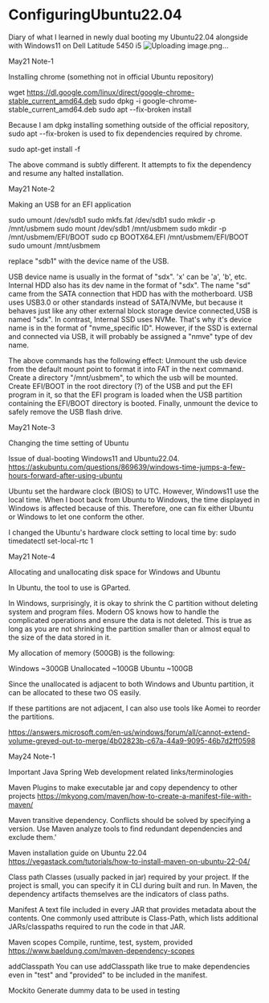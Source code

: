 # ConfiguringUbuntu22.04
Diary of what I learned in newly dual booting my Ubuntu22.04 alongside with Windows11 on Dell Latitude 5450 i5
![Uploading image.png…]()


May21 Note-1

Installing chrome (something not in official Ubuntu repository)

wget https://dl.google.com/linux/direct/google-chrome-stable_current_amd64.deb
sudo dpkg -i google-chrome-stable_current_amd64.deb
sudo apt --fix-broken install

Because I am dpkg installing something outside of the official repository, sudo apt --fix-broken is used to fix dependencies required by chrome. 

sudo apt-get install -f

The above command is subtly different. It attempts to fix the dependency and resume any halted installation. 

May21 Note-2

Making an USB for an EFI application

sudo umount /dev/sdb1
sudo mkfs.fat /dev/sdb1
sudo mkdir -p /mnt/usbmem
sudo mount /dev/sdb1 /mnt/usbmem
sudo mkdir -p /mnt/usbmem/EFI/BOOT
sudo cp BOOTX64.EFI /mnt/usbmem/EFI/BOOT
sudo umount /mnt/usbmem

replace "sdb1" with the device name of the USB. 

USB device name is usually in the format of "sdx". 'x' can be 'a', 'b', etc.
Internal HDD also has its dev name in the format of "sdx". The name "sd" came from the SATA connection that HDD has with the motherboard. 
USB uses USB3.0 or other standards instead of SATA/NVMe, but because it behaves just like any other external block storage device connected,USB is named "sdx". 
In contrast, Internal SSD uses NVMe. That's why it's device name is in the format of "nvme_specific ID". 
However, if the SSD is external and connected via USB, it will probably be assigned a "nmve" type of dev name. 

The above commands has the following effect: 
Unmount the usb device from the default mount point to format it into FAT in the next command. 
Create a directory "/mnt/usbmem", to which the usb will be mounted. 
Create EFI/BOOT in the root directory (?) of the USB and put the EFI program in it, so that the EFI program is loaded when the USB partition containing
the EFI/BOOT directory is booted. 
Finally, unmount the device to safely remove the USB flash drive. 

May21 Note-3

Changing the time setting of Ubuntu

Issue of dual-booting Windows11 and Ubuntu22.04. https://askubuntu.com/questions/869639/windows-time-jumps-a-few-hours-forward-after-using-ubuntu

Ubuntu set the hardware clock (BIOS) to UTC. However, Windows11 use the local time. When I boot back from Ubuntu to Windows, the time displayed in Windows is affected 
because of this. Therefore, one can fix either Ubuntu or Windows to let one conform the other. 

I changed the Ubuntu's hardware clock setting to local time by:
sudo timedatectl set-local-rtc 1 

May21 Note-4

Allocating and unallocating disk space for Windows and Ubuntu

In Ubuntu, the tool to use is GParted. 

In Windows, surprisingly, it is okay to shrink the C partition without deleting system and program files. Modern OS knows how to handle the complicated operations 
and ensure the data is not deleted. This is true as long as you are not shrinking the partition smaller than or almost equal to the size of the data stored in it. 

My allocation of memory (500GB) is the following: 

Windows ~300GB
Unallocated ~100GB
Ubuntu ~100GB

Since the unallocated is adjacent to both Windows and Ubuntu partition, it can be allocated to these two OS easily. 

If these partitions are not adjacent, I can also use tools like Aomei to reorder the partitions. 

https://answers.microsoft.com/en-us/windows/forum/all/cannot-extend-volume-greyed-out-to-merge/4b02823b-c67a-44a9-9095-46b7d2ff0598

May24 Note-1

Important Java Spring Web development related links/terminologies

Maven Plugins to make executable jar and copy dependency to other projects
https://mkyong.com/maven/how-to-create-a-manifest-file-with-maven/

Maven transitive dependency. 
Conflicts should be solved by specifying a version. Use Maven analyze tools to find redundant dependencies and exclude them.'

Maven installation guide on Ubuntu 22.04 
https://vegastack.com/tutorials/how-to-install-maven-on-ubuntu-22-04/

Class path 
Classes (usually packed in jar) required by your project. If the project is small, you can specify it in CLI during built and run.
In Maven, the dependency artifacts themselves are the indicators of class paths. 

Manifest
A text file included in every JAR that provides metadata about the contents. One commonly used attribute is Class-Path, which lists additional JARs/classpaths required to run the code in that JAR.

Maven scopes
Compile, runtime, test, system, provided
https://www.baeldung.com/maven-dependency-scopes

addClasspath
You can use addClasspath like <addClasspath>true</addClasspath> to make dependencies even in "test" and "provided" to be included in the manifest. 

Mockito
Generate dummy data to be used in testing

